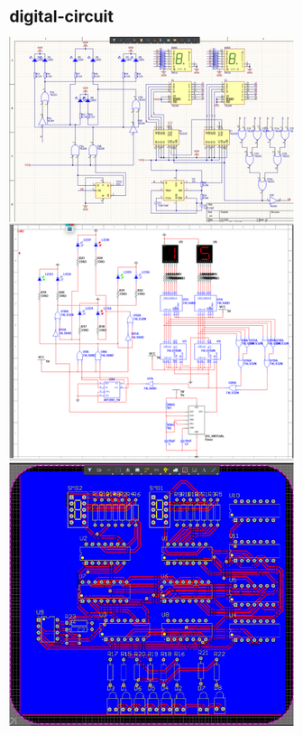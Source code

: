 # digital-circuit
![AD电路图](https://github.com/Aaron19991211/digital-circuit/blob/main/AD.png)
![Multism电路图](https://github.com/Aaron19991211/digital-circuit/blob/main/Multisim.png)
![PCB](https://github.com/Aaron19991211/digital-circuit/blob/main/PCB.png)
